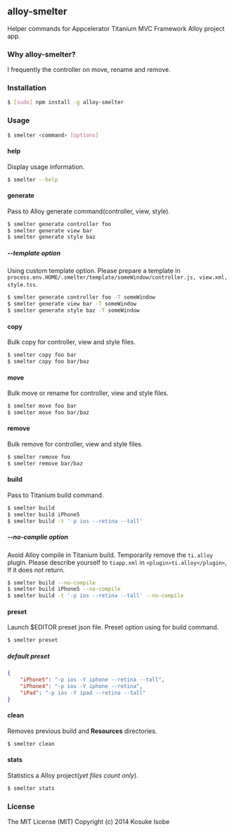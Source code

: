## alloy-smelter

Helper commands for Appcelerator Titanium MVC Framework Alloy project app.

### Why alloy-smelter?

I frequently the controller on move, rename and remove.

### Installation

```sh
$ [sudo] npm install -g alloy-smelter
```

### Usage

```sh
$ smelter <command> [options]
```

#### help

Display usage information.

```sh
$ smelter --help
```

#### generate

Pass to Alloy generate command(controller, view, style).

```sh
$ smelter generate controller foo
$ smelter generate view bar
$ smelter generate style baz
```

##### --template option

Using custom template option.
Please prepare a template in ```process.env.HOME/.smelter/template/someWindow/controller.js, view.xml, style.tss```.

```sh
$ smelter generate controller foo -T someWindow
$ smelter generate view bar -T someWindow
$ smelter generate style baz -T someWindow
```

#### copy

Bulk copy for controller, view and style files.

```sh
$ smelter copy foo bar
$ smelter copy foo bar/baz
```

#### move

Bulk move or rename for controller, view and style files.

```sh
$ smelter move foo bar
$ smelter move foo bar/baz
```

#### remove

Bulk remove for controller, view and style files.

```sh
$ smelter remove foo
$ smelter remove bar/baz
```

#### build

Pass to Titanium build command.

```sh
$ smelter build
$ smelter build iPhone5
$ smelter build -t '-p ios --retina --tall'
```

##### --no-complie option

Avoid Alloy compile in Titanium build.
Temporarily remove the ```ti.alloy``` plugin.
Please describe yourself to ```tiapp.xml``` in ```<plugin>ti.alloy</plugin>```, If it does not return.

```sh
$ smelter build --no-compile
$ smelter build iPhone5 --no-compile
$ smelter build -t '-p ios --retina --tall' --no-compile
```

#### preset

Launch $EDITOR preset json file.
Preset option using for build command.

```sh
$ smelter preset
```

##### default preset

```json
{
	"iPhone5": "-p ios -Y iphone --retina --tall",
	"iPhone4": "-p ios -Y iphone --retina",
	"iPad": "-p ios -Y ipad --retina --tall"
}
```

#### clean

Removes previous build and **Resources** directories.

```sh
$ smelter clean
```

#### stats

Statistics a Alloy project(*yet files count only*).

```sh
$ smelter stats
```

### License

The MIT License (MIT) Copyright (c) 2014 Kosuke Isobe